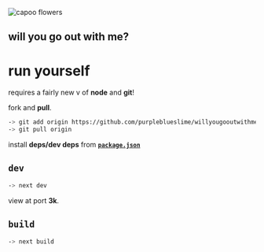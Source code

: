 ![capoo flowers](./public/puppy-eyes.gif)

## will you go out with me?

# run yourself 
requires a fairly new v of **node** and **git**!

fork and **pull**.
```sh
-> git add origin https://github.com/purpleblueslime/willyougooutwithme.git 
-> git pull origin
```

install **deps/dev deps** from [**`package.json`**](./package.json)

## `dev`
```sh
-> next dev
```
view at port **3k**.

## `build`
```sh
-> next build
```
